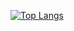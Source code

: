 [![Top Langs](https://github-readme-stats-sigma-five.vercel.app/api/top-langs/?username=AlexeySeySey&hide=html,css,twig,dockerfile,javascript,shell,vue)](https://github.com/anuraghazra/github-readme-stats)
